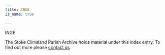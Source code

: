 ```yaml
---
title: INGE
is_name: true

---
```


INGE


The Stoke Climsland Parish Archive holds material under this index entry. To find out more please [contact us](/contact/)
